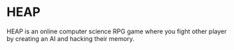 # HEAP
HEAP is an online computer science RPG game where you fight other player by creating an AI and hacking their memory.
